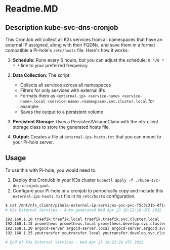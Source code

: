 # Readme.MD
## Description kube-svc-dns-cronjob
This CronJob will collect all K3s services from all namespaces that have an external IP assigned, along with their FQDNs, and save them in a format compatible a Pi-hole's `/etc/hosts` file. Here's how it works:

1. **Schedule:** Runs every 6 hours, but you can adjust the schedule: `0 */6 * * *` line to your preferred frequency.
2. **Data Collection**: The script:
    * Collects all services across all namespaces
    * Filters for only services with external IPs
    * Formats them as `<external-ip> <service-name> <service-name>.local <service-name>.<namespace>.svc.cluster.local` for example: 
    * Saves the output to a persistent volume

3. **Persistent Storage:** Uses a PersistentVolumeClaim with the nfs-client storage class to store the generated hosts file.

4. **Output:** Creates a file at `external-ips-hosts.txt` that you can mount to your Pi-hole server.

## Usage
To use this with Pi-hole, you would need to:
1. Deploy this CronJob in your K3s cluster `kubectl apply -f ./kube-svc-dns-cronjob.yaml`.
2. Configure your Pi-hole or a cronjob to periodically copy and include this `external-ips-hosts.txt` file in its `/etc/hosts` configuration.

```bash
$ cat /mnt/nfs_client/pihole-external-ip-services-pvc-pvc-f5c3c31b-df14-45d9-bba2-b144fa33898b/external-ips-hosts.txt
# K3s External Services - Auto-generated Wed Apr 23 18:22:18 UTC 2025

192.168.1.10 traefik traefik.local traefik.traefik.svc.cluster.local
192.168.1.15 prometheus prometheus.local prometheus.develop.svc.cluster.local
192.168.1.20 argocd-server argocd-server.local argocd-server.argocd.svc.cluster.local
192.168.1.25 youtransfer youtransfer.local youtransfer.develop.svc.cluster.local

# End of K3s External Services - Wed Apr 23 18:22:26 UTC 2025
```
